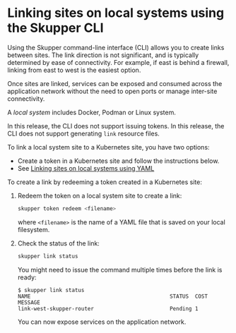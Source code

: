 <a id="system-linking-cli"></a>
# Linking sites on local systems using the Skupper CLI

Using the Skupper command-line interface (CLI) allows you to create links between sites.
The link direction is not significant, and is typically determined by ease of connectivity. For example, if east is behind a firewall, linking from east to west is the easiest option.

Once sites are linked, services can be exposed and consumed across the application network without the need to open ports or manage inter-site connectivity.


A *local system* includes Docker, Podman or Linux system.

In this release, the CLI does not support issuing tokens.
In this release, the CLI does not support generating `link` resource files.

To link a local system site to a Kubernetes site, you have two options:

* Create a token in a Kubernetes site and follow the instructions below.
* See [Linking sites on local systems using YAML](../system-yaml/site-linking.html)


To create a link by redeeming a token created in a Kubernetes site:

1. Redeem the token on a local system site to create a link:
   ```bash
   skupper token redeem <filename>
   ```
   where `<filename>` is the name of a YAML file that is saved on your local filesystem.

2. Check the status of the link:
   ```bash
   skupper link status
   ```
   You might need to issue the command multiple times before the link is ready:
   ```
   $ skupper link status
   NAME                                            STATUS  COST    MESSAGE
   link-west-skupper-router                        Pending 1       
   ```
   You can now expose services on the application network.
